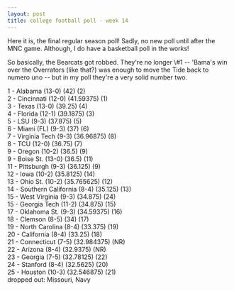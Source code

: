 ```yaml
---
layout: post
title: college football poll - week 14
---
```


Here it is, the final regular season poll! Sadly, no new poll until after the MNC game. Although, I do have a basketball poll in the works!

<p/>
So basically, the Bearcats got robbed. They're no longer \#1 -- 'Bama's win over the Overrators (like that?) was enough to move the Tide back to numero uno -- but in my poll they're a very solid number two.

<p/>
1 - Alabama (13-0) (42) (2) <br/>
2 - Cincinnati (12-0) (41.59375) (1) <br/>
3 - Texas (13-0) (39.25) (4) <br/>
4 - Florida (12-1) (39.1875) (3) <br/>
5 - LSU (9-3) (37.875) (5) <br/>
6 - Miami (FL) (9-3) (37) (6) <br/>
7 - Virginia Tech (9-3) (36.96875) (8) <br/>
8 - TCU (12-0) (36.75) (7) <br/>
9 - Oregon (10-2) (36.5) (9) <br/>
9 - Boise St. (13-0) (36.5) (11) <br/>
11 - Pittsburgh (9-3) (36.125) (9) <br/>
12 - Iowa (10-2) (35.8125) (14) <br/>
13 - Ohio St. (10-2) (35.765625) (12) <br/>
14 - Southern California (8-4) (35.125) (13) <br/>
15 - West Virginia (9-3) (34.875) (24) <br/>
15 - Georgia Tech (11-2) (34.875) (15) <br/>
17 - Oklahoma St. (9-3) (34.59375) (16) <br/>
18 - Clemson (8-5) (34) (17) <br/>
19 - North Carolina (8-4) (33.375) (19) <br/>
20 - California (8-4) (33.25) (18) <br/>
21 - Connecticut (7-5) (32.984375) (NR) <br/>
22 - Arizona (8-4) (32.9375) (NR) <br/>
23 - Georgia (7-5) (32.78125) (22) <br/>
24 - Stanford (8-4) (32.5625) (20) <br/>
25 - Houston (10-3) (32.546875) (21) <br/>
dropped out: Missouri, Navy

